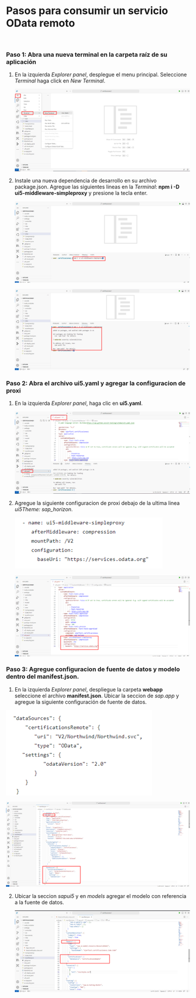 # Pasos para consumir un servicio OData remoto

<br>

### Paso 1: Abra una nueva terminal en la carpeta raíz de su aplicación

1. En la izquierda *Explorer panel*, desplegue el menu principal. Seleccione *Terminal* haga click en *New Terminal*.

   ![Open new terminal](img/n01-open-new-terminal.png)
   

2. Instale una nueva dependencia de desarrollo en su archivo package.json. Agregue las siguientes lineas en la *Terminal*:  **npm i -D ui5-middleware-simpleproxy** y presione la tecla enter. 

   ![Install dependency](img/n02-install-dependency-simpleproxy.png)

   ![Install dependency2](img/n03-install-dependency-simpleproxy.png)

### Paso 2: Abra el archivo ui5.yaml y agregar la configuracion de proxi

1. En la izquierda *Explorer panel*, haga clic en **ui5.yaml**.
   
   ![Open yaml ui5](img/n04-open-ui5-yaml-file.png)

2. Agregue la siguiente configuracion de proxi debajo de la ultima linea *ui5Theme: sap_horizon*.
   
   ![Add proxi configuration 2 ](img/n05-proxy-config-cod.png)
     
   ![Add proxi configuration ](img/n05-proxy-configuration.png)

### Paso 3: Agregue configuracion de fuente de datos y modelo dentro del manifest.json.
   
1.  En la izquierda *Explorer panel*, despliegue la carpeta **webapp** seleccione el archivo **manifest.json**. Ubicar la seccion de *sap.app* y agregue la siguiente configuración de fuente de datos.
   
   ![Data Source](img/n08-data-source.png)

   ![Data Source](img/n06-data-source-configuration.png)

2. Ubicar la seccion *sapui5* y en *models* agregar el modelo con referencia a la fuente de datos.

   ![Data Source](img/n07-add-a-model.png)

 
